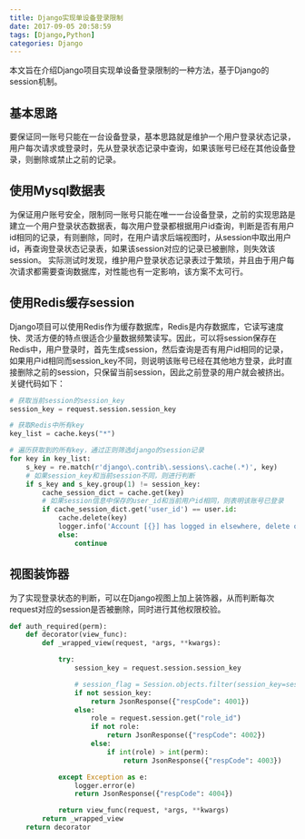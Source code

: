 ```yaml
---
title: Django实现单设备登录限制
date: 2017-09-05 20:58:59
tags: [Django,Python]
categories: Django
---
```


本文旨在介绍Django项目实现单设备登录限制的一种方法，基于Django的session机制。

<!--more-->

## 基本思路
要保证同一账号只能在一台设备登录，基本思路就是维护一个用户登录状态记录，用户每次请求或登录时，先从登录状态记录中查询，如果该账号已经在其他设备登录，则删除或禁止之前的记录。
## 使用Mysql数据表
为保证用户账号安全，限制同一账号只能在唯一一台设备登录，之前的实现思路是建立一个用户登录状态数据表，每次用户登录都根据用户id查询，判断是否有用户id相同的记录，有则删除，同时，在用户请求后端视图时，从session中取出用户id，再查询登录状态记录表，如果该session对应的记录已被删除，则失效该session。
实际测试时发现，维护用户登录状态记录表过于繁琐，并且由于用户每次请求都需要查询数据库，对性能也有一定影响，该方案不太可行。

## 使用Redis缓存session
Django项目可以使用Redis作为缓存数据库，Redis是内存数据库，它读写速度快、灵活方便的特点很适合少量数据频繁读写。因此，可以将session保存在Redis中，用户登录时，首先生成session，然后查询是否有用户id相同的记录，如果用户id相同而session_key不同，则说明该账号已经在其他地方登录，此时直接删除之前的session，只保留当前session，因此之前登录的用户就会被挤出。关键代码如下：

```python
# 获取当前session的session_key
session_key = request.session.session_key

# 获取Redis中所有key
key_list = cache.keys("*")

# 遍历获取到的所有key，通过正则筛选django的session记录
for key in key_list:
    s_key = re.match(r'django\.contrib\.sessions\.cache(.*)', key)
    # 如果session_key和当前session不同，则进行判断
    if s_key and s_key.group(1) != session_key:
        cache_session_dict = cache.get(key)
        # 如果session信息中保存的user_id和当前用户id相同，则表明该账号已登录
        if cache_session_dict.get('user_id') == user.id:
            cache.delete(key)
            logger.info('Account [{}] has logged in elsewhere, delete old session [{}]'.format(username, key))
            else:
                continue
```

## 视图装饰器
为了实现登录状态的判断，可以在Django视图上加上装饰器，从而判断每次request对应的session是否被删除，同时进行其他权限校验。

```python
def auth_required(perm):
    def decorator(view_func):
        def _wrapped_view(request, *args, **kwargs):

            try:
                session_key = request.session.session_key

                # session_flag = Session.objects.filter(session_key=session_key)
                if not session_key:
                    return JsonResponse({"respCode": 4001})
                else:
                    role = request.session.get("role_id")
                    if not role:
                        return JsonResponse({"respCode": 4002})
                    else:
                        if int(role) > int(perm):
                            return JsonResponse({"respCode": 4003})

            except Exception as e:
                logger.error(e)
                return JsonResponse({"respCode": 4004})

            return view_func(request, *args, **kwargs)
        return _wrapped_view
    return decorator
```

